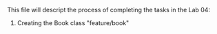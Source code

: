 This file will descript the process of completing the tasks in the Lab 04:
1. Creating the Book class "feature/book"